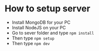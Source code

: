 # How to setup server

- Install MongoDB for your PC
- Install NodeJS on your PC
- Go to sever folder and type `npm install`
- Then type `npm setup`
- Then type `npm dev` 